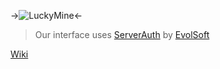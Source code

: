 ->![LuckyMine](http://i1279.photobucket.com/albums/y523/textcraft/Dec%202015%20-%204/ab3934b015444641c106994a61fb5a2edea2d3d9cf85d13468e415371c9ff419a99a8d2f2e716875da39a3ee5e6b4b0d3255bfef95601890afd807091e68_zpsvm2xv1wi.png)<-

> Our interface uses [ServerAuth](https://goo.gl/SVfvyA) by [EvolSoft](https://github.com/EvolSoft)

[Wiki](https://github.com/Seetch/LuckyMine/wiki)
